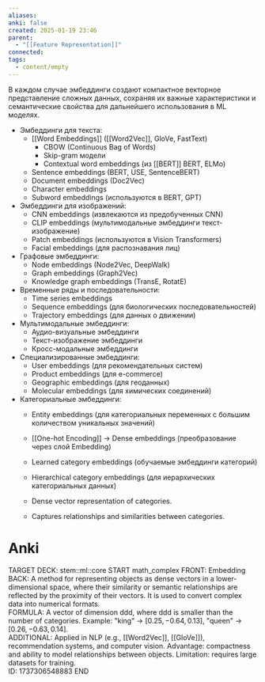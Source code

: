 ```yaml
---
aliases: 
anki: false
created: 2025-01-19 23:46
parent:
  - "[[Feature Representation]]"
connected: 
tags:
  - content/empty
---
```

В каждом случае эмбеддинги создают компактное векторное представление сложных данных, сохраняя их важные характеристики и семантические свойства для дальнейшего использования в ML моделях.

- Эмбеддинги для текста:
    - [[Word Embeddings]] ([[Word2Vec]], GloVe, FastText)
        - CBOW (Continuous Bag of Words)
        - Skip-gram модели
        - Contextual word embeddings (из [[BERT]] BERT, ELMo)
    - Sentence embeddings (BERT, USE, SentenceBERT)
    - Document embeddings (Doc2Vec)
    - Character embeddings
    - Subword embeddings (используются в BERT, GPT)
- Эмбеддинги для изображений:
    - CNN embeddings (извлекаются из предобученных CNN)
    - CLIP embeddings (мультимодальные эмбеддинги текст-изображение)
    - Patch embeddings (используются в Vision Transformers)
    - Facial embeddings (для распознавания лиц)
- Графовые эмбеддинги:
    - Node embeddings (Node2Vec, DeepWalk)
    - Graph embeddings (Graph2Vec)
    - Knowledge graph embeddings (TransE, RotatE)
- Временные ряды и последовательности:
    - Time series embeddings
    - Sequence embeddings (для биологических последовательностей)
    - Trajectory embeddings (для данных о движении)
- Мультимодальные эмбеддинги:
    - Аудио-визуальные эмбеддинги
    - Текст-изображение эмбеддинги
    - Кросс-модальные эмбеддинги
- Специализированные эмбеддинги:
    - User embeddings (для рекомендательных систем)
    - Product embeddings (для e-commerce)
    - Geographic embeddings (для геоданных)
    - Molecular embeddings (для химических соединений)
- Категориальные эмбеддинги:
    - Entity embeddings (для категориальных переменных с большим количеством уникальных значений)
    - [[One-hot Encoding]] -> Dense embeddings (преобразование через слой Embedding)
    - Learned category embeddings (обучаемые эмбеддинги категорий)
    - Hierarchical category embeddings (для иерархических категориальных данных)


  - Dense vector representation of categories.
  - Captures relationships and similarities between categories.

# Anki
TARGET DECK: stem::ml::core
START
math_complex
FRONT: Embedding  
BACK: A method for representing objects as dense vectors in a lower-dimensional space, where their similarity or semantic relationships are reflected by the proximity of their vectors. It is used to convert complex data into numerical formats.  
FORMULA: A vector of dimension ddd, where ddd is smaller than the number of categories. Example: "king" → $[0.25,−0.64,0.13]$, "queen" → $[0.26,−0.63,0.14]$.  
ADDITIONAL: Applied in NLP (e.g., [[Word2Vec]], [[GloVe]]), recommendation systems, and computer vision. Advantage: compactness and ability to model relationships between objects. Limitation: requires large datasets for training.   
ID: 1737306548883
END
